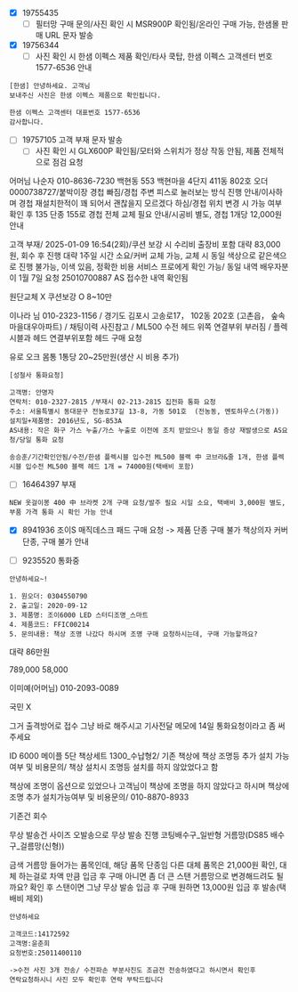 - [x] 19755435
  - [ ] 필터망 구매 문의/사진 확인 시 MSR900P 확인됨/온라인 구매 가능, 한샘몰 판매 URL 문자 발송

- [x] 19756344
  - [ ] 사진 확인 시 한샘 이펙스 제품 확인/타사 쿡탑, 한샘 이펙스 고객센터 번호 1577-6536 안내
```
[한샘] 안녕하세요. 고객님
보내주신 사진은 한샘 이펙스 제품으로 확인됩니다.

한샘 이펙스 고객센터 대표번호 1577-6536
감사합니다. 
```

- [ ] 19757105 고객 부재 문자 발송
  - [ ] 사진 확인 시 GLX600P 확인됨/모터와 스위치가 정상 작동 안됨, 제품 전체적으로 점검 요청

어머님 
나순자 010-8636-7230
백현동 553 백현마을 4단지 411동 802호
오더 0000738727/붙박이장 경첩 빠짐/경첩 주변 피스로 눌러보는 방식 진행 안내/이사하며 경첩 재설치한적이 꽤 되어서 괜찮을지 모르겠다 하심/경첩 위치 변경 시 가능 여부 확인 후 135 단종 155로 경첩 전체 교체 필요 안내/시공비 별도, 경첩 1개당 12,000원 안내


고객 부재/ 2025-01-09 16:54(2회)/쿠션 보강 시 수리비 출장비 포함 대략 83,000원, 회수 후 진행 대략 1주일 시간 소요/커버 교체 가능, 교체 시 동일 색상으로 같은색으로 진행 불가능, 이색 있음, 정확한 비용 서비스 프로에게 확인 가능/ 동일 내역 배우자분이 1월 7일 요청 25010700887 AS 접수한 내역 확인됨


원단교체 X
쿠션보강 O 8~10만



이나라 님  010-2323-1156  / 경기도 김포시 고송로17，  102동 202호 (고촌읍， 숲속마을대우아파트) / 채팅이력 사진참고 / ML500 수전 헤드 위쪽 연결부위 부러짐  / 플렉시블과 헤드 연결부위포함 헤드 구매 요청


유로 오크
몸통 1통당 20~25만원(생산 시 비용 추가)


```
[성철사 통화요청] 

고객명: 안명자
연락처: 010-2327-2815 /부재시 02-213-2815 집전화 통화 요청
주소: 서울특별시 동대문구 전농로37길 13-8, 가동 501호  (전농동, 멘토하우스(가동))
설치일+제품명: 2016년도, SG-B53A
AS내용: 작은 화구 가스 누출/가스 누출로 이전에 조치 받았으나 동일 증상 재발생으로 AS요청/당일 통화 요청
```


```
송승훈/기간확인안됨/수전/한샘 플렉시블 입수전 ML500 블랙 中 코브라&줄 1개, 한샘 플렉시블 입수전 ML500 블랙 헤드 1개 = 74000원(택배비 포함)
```


- [ ] 16464397 부재
```
NEW 옷걸이봉 400 中 브라켓 2개 구매 요청/발주 필요 시일 소요, 택배비 3,000원 별도, 부품 가격 통화 시 확인 가능 안내
```

- [x] 8941936
조이S 매직데스크 패드 구매 요청 -> 제품 단종 구매 불가
책상의자 커버 단종, 구매 불가 안내



- [ ] 9235520 통화중

```
안녕하세요~!

1. 원오더: 0304550790
2. 출고일: 2020-09-12
3. 제품명: 조이6000 LED 스터디조명_스마트
4. 제품코드: FFIC00214
5. 문의내용: 책상 조명 나갔다 하시며 조명 구매 요청하시는데, 구매 가능할까요?
```


대략 86만원

789,000
58,000


이미예(어머님)
010-2093-0089

국민
X 

그거 출격방어로 접수 그냥 바로 해주시고
기사전달 메모에 14일 통화요청이라고 좀 써주세요





ID 6000 메이플 5단 책상세트 1300_수납형2/ 기존 책상에 책상 조명등 추가 설치 가능여부 및 비용문의/ 책상 설치시 조명등 설치를 하지 않았었다고 함


책상에 조명이 옵션으로 있었으나 고객님이 책상에 조명을 하지 않았다고 하시며 책상에 조명 추가 설치가능여부 및 비용문의/ 010-8870-8933

기존건 회수

무상 발송건
사이즈 오발송으로 무상 발송 진행
코팅배수구_일반형 거름망(DS85 배수구_걸름망(신형))

금색 거름망 들어가는 품목인데, 해당 품목 단종임
다른 대체 품목은 21,000원 확인, 대체 하는걸로 차액 만큼 입금 후 구매
아니면 좀 더 큰 스탠 거름망으로 변경해드려도 될까요? 확인 후
스탠이면 그냥 무상 발송
입금 후 구매 원하면 13,000원 입금 후 발송(택배비 제외)




```
안녕하세요

고객코드:14172592
고객명:윤춘희
요청번호:25011400110 

->수전 사진 3개 전송/ 수전파손 부분사진도 조금전 전송하였다고 하시면서 확인후 
연락요청하시니 사진 모두 확인후 연락 부탁드립니다 
```